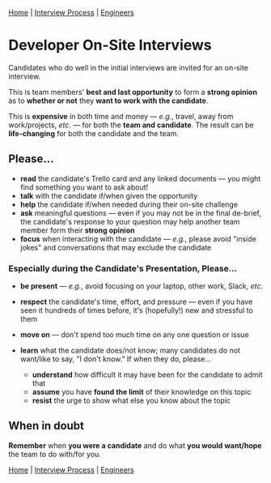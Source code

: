 [Home](../../../README.md) |
[Interview Process](../../README.md) |
[Engineers](../README.md)

# Developer On-Site Interviews

Candidates who do well in the initial interviews are invited for an on-site interview.

This is team members' **best and last opportunity** to form a **strong opinion** as to
**whether or not** they **want to work with the candidate**.

This is **expensive** in both time and money &mdash; _e.g._, travel, away from work/projects, _etc_. &mdash;
for both the **team and candidate**. The result can be **life-changing** for both the candidate and the team.

## Please...

- **read** the candidate's Trello card and any linked documents &mdash; you might find something you want to ask about!
- **talk** with the candidate if/when given the opportunity
- **help** the candidate if/when needed during their on-site challenge
- **ask** meaningful questions &mdash; even if you may not be in the final de-brief, the candidate's response to your question
  may help another team member form their **strong opinion**
- **focus** when interacting with the candidate &mdash; _e.g._, please avoid "inside jokes" and conversations that may
  exclude the candidate

### Especially during the Candidate's Presentation, Please...

- **be present** &mdash; _e.g._, avoid focusing on your laptop, other work, Slack, _etc_.
- **respect** the candidate's time, effort, and pressure &mdash; even if you have seen it hundreds of times before,
it's (hopefully!) new and stressful to them
- **move on** &mdash; don't spend too much time on any one question or issue<br/>
- **learn** what the candidate does/not know; many candidates do not want/like to say, "I don't know."
  If when they do, please...

  - **understand** how difficult it may have been for the candidate to admit that
  - **assume** you have **found the limit** of their knowledge on this topic
  - **resist** the urge to show what else you know about the topic

## When in doubt

**Remember** when **you were a candidate** and do what **you would want/hope** the team to do with/for you.

[Home](../../../README.md) |
[Interview Process](../../README.md) |
[Engineers](../README.md)
